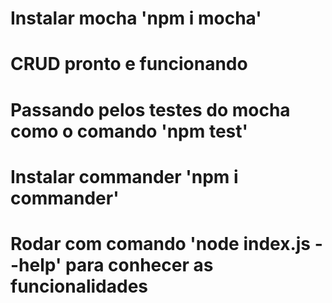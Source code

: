 # Instalar mocha 'npm i mocha'
# CRUD pronto e funcionando
# Passando pelos testes do mocha como o comando 'npm test'
# Instalar commander 'npm i commander'
# Rodar com comando 'node index.js --help' para conhecer as funcionalidades